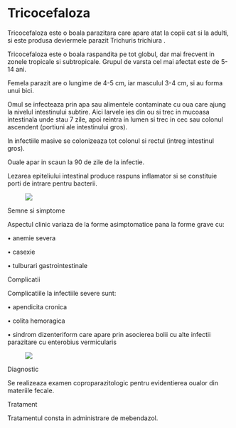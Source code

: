 
# Tricocefaloza
Tricocefaloza este o boala parazitara care apare atat la copii cat si la adulti, si este produsa deviermele parazit Trichuris trichiura .

Tricocefaloza este o boala raspandita pe tot globul, dar mai frecvent in zonele tropicale si subtropicale. Grupul de varsta cel mai afectat este de 5-14 ani.

Femela parazit are o lungime de 4-5 cm, iar masculul 3-4 cm, si au forma unui bici.

Omul se infecteaza prin apa sau alimentele contaminate cu oua care ajung la nivelul intestinului subtire. Aici larvele ies din ou si trec in mucoasa intestinala unde stau 7 zile, apoi reintra in lumen si trec in cec sau colonul ascendent (portiuni ale intestinului gros).

In infectiile masive se colonizeaza tot colonul si rectul (intreg intestinul gros).

Ouale apar in scaun la 90 de zile de la infectie.

Lezarea epiteliului intestinal produce raspuns inflamator si se constituie porti de intrare pentru bacterii.
<figure class="left"><img src='http://cache.bzi.ro/cache/1/368/s604x0_human-brain.jpg' /></figure>
Semne si simptome

Aspectul clinic variaza de la forme asimptomatice pana la forme grave cu:

•  anemie severa

•  casexie

•  tulburari gastrointestinale

Complicatii

Complicatiile la infectiile severe sunt:

•  apendicita cronica

•  colita hemoragica

•  sindrom dizenteriform care apare prin asocierea bolii cu alte infectii parazitare cu enterobius vermicularis
<figure class="left"><img src='http://www.romedic.ro/arata_img.php?img=3834.jpg&w=307&h=600&cale=/uploadart/boli' /></figure>

Diagnostic

Se realizeaza examen coproparazitologic pentru evidentierea oualor din materiile fecale.


Tratament

Tratamentul consta in administrare de mebendazol.

  
